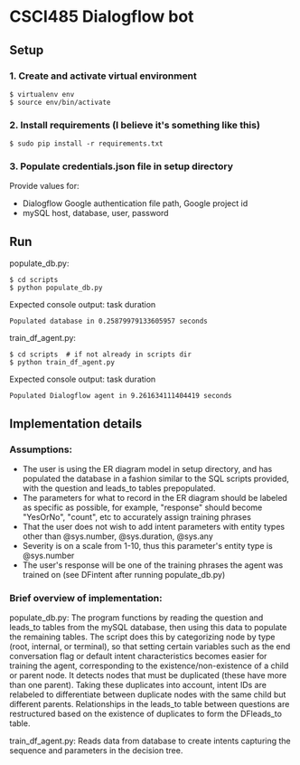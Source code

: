 # CSCI485 Dialogflow bot
## Setup
### 1. Create and activate virtual environment
```shell script
$ virtualenv env
$ source env/bin/activate
```
### 2. Install requirements (I believe it's something like this)
```shell script
$ sudo pip install -r requirements.txt
```
### 3. Populate credentials.json file in setup directory
Provide values for:
- Dialogflow Google authentication file path, Google project id
- mySQL host, database, user, password

## Run
populate_db.py:
```
$ cd scripts
$ python populate_db.py
```
Expected console output: task duration
```shell script
Populated database in 0.25879979133605957 seconds
```

train_df_agent.py:
```shell script
$ cd scripts  # if not already in scripts dir
$ python train_df_agent.py
```
Expected console output: task duration
```shell script
Populated Dialogflow agent in 9.261634111404419 seconds
```

## Implementation details
### Assumptions:
- The user is using the ER diagram model in setup directory, and has populated the database in a fashion similar to the SQL scripts provided, with the question and leads_to tables prepopulated.
- The parameters for what to record in the ER diagram should be labeled as specific as possible, for example, "response" should become "YesOrNo", "count", etc to accurately assign training phrases
- That the user does not wish to add intent parameters with entity types other than @sys.number, @sys.duration, @sys.any
- Severity is on a scale from 1-10, thus this parameter's entity type is @sys.number
- The user's response will be one of the training phrases the agent was trained on (see DFintent after running populate_db.py)

### Brief overview of implementation:
populate_db.py:
The program functions by reading the question and leads_to tables from the mySQL database, then using this data to populate the remaining tables. The script does this by categorizing node by type (root, internal, or terminal), so that setting certain variables such as the end conversation flag or default intent characteristics becomes easier for training the agent, corresponding to the existence/non-existence of a child or parent node. It detects nodes that must be duplicated (these have more than one parent). Taking these duplicates into account, intent IDs are relabeled to differentiate between duplicate nodes with the same child but different parents.
Relationships in the leads_to table between questions are restructured based on the existence of duplicates to form the DFleads_to table. 

train_df_agent.py:
Reads data from database to create intents capturing the sequence and parameters in the decision tree.

